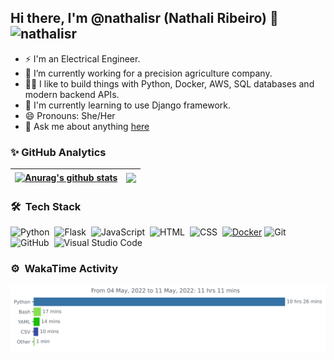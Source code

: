 ## Hi there, I'm @nathalisr (Nathali Ribeiro) 👋 <img src="https://komarev.com/ghpvc/?username=nathalisr&color=green" alt="nathalisr" /> 

- ⚡ I'm an Electrical Engineer.
- 🔭 I’m currently working for a precision agriculture company.
- 👨‍💻 I like to build things with Python, Docker, AWS, SQL databases and modern backend APIs.
- 🌱 I'm currently learning to use Django framework.
- 😄 Pronouns: She/Her
- 💬 Ask me about anything [here](https://github.com/nathalisr/nathalisr/issues)

### ✨ GitHub Analytics

<p align="center">

| <a href="https://github.com/nathalisr/github-readme-stats"><img align="center" src="https://github-readme-stats.vercel.app/api?username=nathalisr&show_icons=true&include_all_commits=true&theme=buefy&hide_border=true" alt="Anurag's github stats" /></a> | <a href="https://github.com/nathalisr/github-readme-stats"><img align="center" src="https://github-readme-stats.vercel.app/api/top-langs/?username=nathalisr&theme=buefy&hide_border=true" /></a> |
| ------------- | ------------- |

</p>

<!-- 
<a href="https://github.com/nathalisr">
  <img height="170em" src="https://github-readme-stats-eight-theta.vercel.app/api?username=nathalisr&show_icons=true&theme=vue&include_all_commits=true&count_private=true&show_owner=true"/>
  <img height="170em" src="https://github-readme-stats.vercel.app/api/top-langs/?username=nathalisr&langs_count=7&theme=vue&include_all_commits=true&count_private=true&show_owner=true"/>
</a>
<img height="140em" src="https://github-readme-streak-stats.herokuapp.com/?user=nathalisr&count_private=true&theme=nord"/>
 -->
### 🛠 &nbsp;Tech Stack

![Python](https://img.shields.io/badge/-Python-05122A?style=flat&logo=python)&nbsp;
![Flask](https://img.shields.io/badge/-Flask-05122A?style=flat&logo=flask)&nbsp;
![JavaScript](https://img.shields.io/badge/-JavaScript-05122A?style=flat&logo=javascript)&nbsp;
![HTML](https://img.shields.io/badge/-HTML-05122A?style=flat&logo=HTML5)&nbsp;
![CSS](https://img.shields.io/badge/-CSS-05122A?style=flat&logo=CSS3&logoColor=1572B6)&nbsp;
[![Docker](https://img.shields.io/badge/-Docker-black?style=flat&logo=docker&link=https://github.com/BRdhanani)](https://github.com/BRdhanani) 
![Git](https://img.shields.io/badge/-Git-05122A?style=flat&logo=git)&nbsp;
![GitHub](https://img.shields.io/badge/-GitHub-05122A?style=flat&logo=github)&nbsp;
![Visual Studio Code](https://img.shields.io/badge/-Visual%20Studio%20Code-05122A?style=flat&logo=visual-studio-code&logoColor=007ACC)&nbsp;


### ⚙️ &nbsp;WakaTime Activity

<p align="center">
  <img src="https://github.com/nathalisr/nathalisr/blob/main/images/stat.svg" alt="nathalisr WakaTime Activity"/>
</p>

